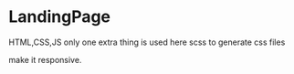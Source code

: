 # LandingPage
HTML,CSS,JS only
one extra thing is used here scss to generate css files

make it responsive.
